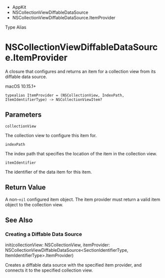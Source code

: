 

- AppKit
- NSCollectionViewDiffableDataSource
-  NSCollectionViewDiffableDataSource.ItemProvider 

Type Alias

# NSCollectionViewDiffableDataSource.ItemProvider

A closure that configures and returns an item for a collection view from its diffable data source.

macOS 10.15.1+

``` source
typealias ItemProvider = (NSCollectionView, IndexPath, ItemIdentifierType) -> NSCollectionViewItem?
```

## Parameters 

`collectionView`  

The collection view to configure this item for.

`indexPath`  

The index path that specifies the location of the item in the collection view.

`itemIdentifier`  

The identifier of the data item for this item.

## Return Value

A non-`nil` configured item object. The item provider must return a valid item object to the collection view.

## See Also

### Creating a Diffable Data Source

init(collectionView: NSCollectionView, itemProvider: NSCollectionViewDiffableDataSource&lt;SectionIdentifierType, ItemIdentifierType>.ItemProvider)

Creates a diffable data source with the specified item provider, and connects it to the specified collection view.

